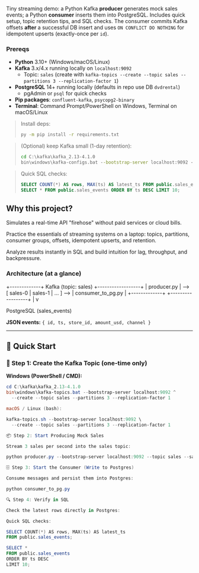 Tiny streaming demo: a Python Kafka **producer** generates mock sales events; a Python **consumer** inserts them into PostgreSQL. 
Includes quick setup, topic retention tips, and SQL checks. The consumer commits Kafka offsets **after** a successful DB insert 
and uses `ON CONFLICT DO NOTHING` for idempotent upserts (exactly-once per `id`).

### Prereqs
- **Python** 3.10+ (Windows/macOS/Linux)
- **Kafka** 3.x/4.x running locally on `localhost:9092`  
  - Topic: `sales` (create with `kafka-topics --create --topic sales --partitions 3 --replication-factor 1`)
- **PostgreSQL** 14+ running locally (defaults in repo use DB `dvdrental`)
  - pgAdmin or `psql` for quick checks
- **Pip packages**: `confluent-kafka`, `psycopg2-binary`
- **Terminal**: Command Prompt/PowerShell on Windows, Terminal on macOS/Linux

> Install deps:
> ```bat
> py -m pip install -r requirements.txt
> ```

> (Optional) keep Kafka small (1-day retention):
> ```bat
> cd C:\kafka\kafka_2.13-4.1.0
> bin\windows\kafka-configs.bat --bootstrap-server localhost:9092 --entity-type topics --entity-name sales --alter --add-config retention.ms=86400000
> ```

> Quick SQL checks:
> ```sql
> SELECT COUNT(*) AS rows, MAX(ts) AS latest_ts FROM public.sales_events;
> SELECT * FROM public.sales_events ORDER BY ts DESC LIMIT 10;
> ```

## Why this project?

Simulates a real-time API "firehose" without paid services or cloud bills.

Practice the essentials of streaming systems on a laptop: topics, partitions, consumer groups, offsets, idempotent upserts, and retention.

Analyze results instantly in SQL and build intuition for lag, throughput, and backpressure.

### Architecture (at a glance)

+-------------+   Kafka (topic: sales)   +------------------+
| producer.py | --> [ sales-0 | sales-1 | … ] --> | consumer_to_pg.py |
+-------------+                          +------------------+
|
v

PostgreSQL (sales_events)

**JSON events:** `{ id, ts, store_id, amount_usd, channel }`

---

## 🚀 Quick Start

### 📝 Step 1: Create the Kafka Topic (one-time only)

**Windows (PowerShell / CMD):**
```powershell
cd C:\kafka\kafka_2.13-4.1.0
bin\windows\kafka-topics.bat --bootstrap-server localhost:9092 ^
  --create --topic sales --partitions 3 --replication-factor 1

macOS / Linux (bash):

kafka-topics.sh --bootstrap-server localhost:9092 \
  --create --topic sales --partitions 3 --replication-factor 1

📦 Step 2: Start Producing Mock Sales

Stream 3 sales per second into the sales topic:

python producer.py --bootstrap-server localhost:9092 --topic sales --sales-per-second 3

🗄️ Step 3: Start the Consumer (Write to Postgres)

Consume messages and persist them into Postgres:

python consumer_to_pg.py

🔍 Step 4: Verify in SQL

Check the latest rows directly in Postgres:

Quick SQL checks:

SELECT COUNT(*) AS rows, MAX(ts) AS latest_ts 
FROM public.sales_events;

SELECT * 
FROM public.sales_events 
ORDER BY ts DESC 
LIMIT 10;

